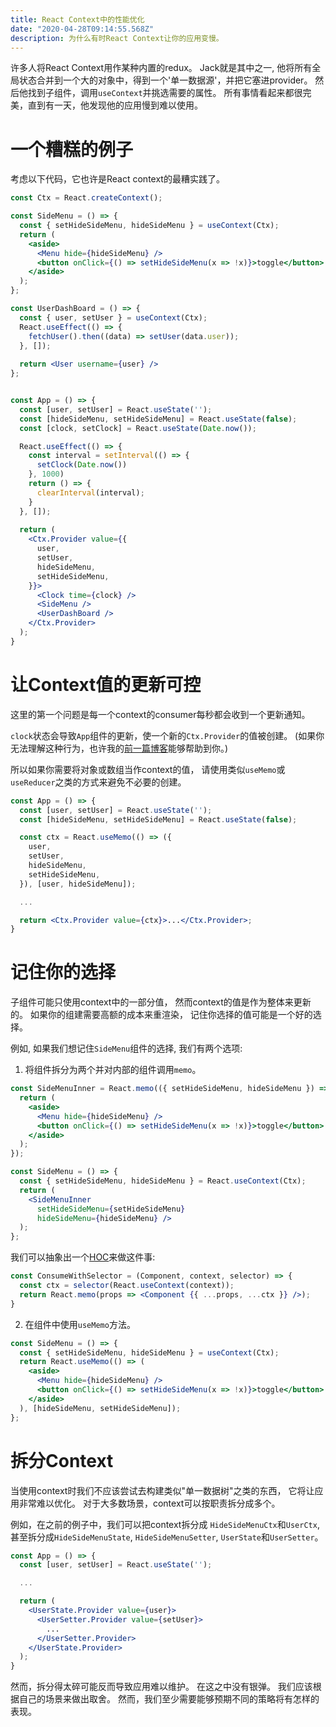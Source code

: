 ```yaml
---
title: React Context中的性能优化
date: "2020-04-28T09:14:55.568Z"
description: 为什么有时React Context让你的应用变慢。
---
```


许多人将React Context用作某种内置的redux。
Jack就是其中之一,
他将所有全局状态合并到一个大的对象中，得到一个'单一数据源'，并把它塞进provider。
然后他找到子组件，调用`useContext`并挑选需要的属性。
所有事情看起来都很完美，直到有一天，他发现他的应用慢到难以使用。

# 一个糟糕的例子

考虑以下代码，它也许是React context的最糟实践了。

```jsx
const Ctx = React.createContext();

const SideMenu = () => {
  const { setHideSideMenu, hideSideMenu } = useContext(Ctx);
  return (
    <aside>
      <Menu hide={hideSideMenu} />
      <button onClick={() => setHideSideMenu(x => !x)}>toggle</button>
    </aside>
  );
};

const UserDashBoard = () => {
  const { user, setUser } = useContext(Ctx);
  React.useEffect(() => {
    fetchUser().then((data) => setUser(data.user));
  }, []);
  
  return <User username={user} />
};


const App = () => {
  const [user, setUser] = React.useState('');
  const [hideSideMenu, setHideSideMenu] = React.useState(false);
  const [clock, setClock] = React.useState(Date.now());

  React.useEffect(() => {
    const interval = setInterval(() => {
      setClock(Date.now())
    }, 1000)
    return () => {
      clearInterval(interval);
    }
  }, []);
  
  return (
    <Ctx.Provider value={{
      user,
      setUser,
      hideSideMenu,
      setHideSideMenu,
    }}>
      <Clock time={clock} />
      <SideMenu />
      <UserDashBoard />
    </Ctx.Provider>
  );
}
```

# 让Context值的更新可控

这里的第一个问题是每一个context的consumer每秒都会收到一个更新通知。

`clock`状态会导致`App`组件的更新，使一个新的`Ctx.Provider`的值被创建。
(如果你无法理解这种行为，也许我的[前一篇博客](/zh-hans/the-essence-of-react-component)能够帮助到你。)

所以如果你需要将对象或数组当作context的值，
请使用类似`useMemo`或`useReducer`之类的方式来避免不必要的创建。

```jsx
const App = () => {
  const [user, setUser] = React.useState('');
  const [hideSideMenu, setHideSideMenu] = React.useState(false);

  const ctx = React.useMemo(() => ({
    user,
    setUser,
    hideSideMenu,
    setHideSideMenu,
  }), [user, hideSideMenu]);

  ...

  return <Ctx.Provider value={ctx}>...</Ctx.Provider>;
}
```

# 记住你的选择

子组件可能只使用context中的一部分值，
然而context的值是作为整体来更新的。
如果你的组建需要高额的成本来重渲染，
记住你选择的值可能是一个好的选择。

例如, 如果我们想记住`SideMenu`组件的选择,
我们有两个选项:

1. 将组件拆分为两个并对内部的组件调用`memo`。

```jsx
const SideMenuInner = React.memo(({ setHideSideMenu, hideSideMenu }) => {
  return (
    <aside>
      <Menu hide={hideSideMenu} />
      <button onClick={() => setHideSideMenu(x => !x)}>toggle</button>
    </aside>
  );
});

const SideMenu = () => {
  const { setHideSideMenu, hideSideMenu } = React.useContext(Ctx);
  return (
    <SideMenuInner
      setHideSideMenu={setHideSideMenu}
      hideSideMenu={hideSideMenu} />
  );
};
```

我们可以抽象出一个[HOC](https://reactjs.org/docs/higher-order-components.html)来做这件事:
```jsx
const ConsumeWithSelector = (Component, context, selector) => {
  const ctx = selector(React.useContext(context));
  return React.memo(props => <Component {{ ...props, ...ctx }} />);
}
```

2. 在组件中使用`useMemo`方法。

```jsx
const SideMenu = () => {
  const { setHideSideMenu, hideSideMenu } = useContext(Ctx);
  return React.useMemo(() => (
    <aside>
      <Menu hide={hideSideMenu} />
      <button onClick={() => setHideSideMenu(x => !x)}>toggle</button>
    </aside>
  ), [hideSideMenu, setHideSideMenu]);
};
```

# 拆分Context

当使用context时我们不应该尝试去构建类似"单一数据树"之类的东西，
它将让应用非常难以优化。
对于大多数场景，context可以按职责拆分成多个。

例如，在之前的例子中，我们可以把context拆分成
`HideSideMenuCtx`和`UserCtx`,
甚至拆分成`HideSideMenuState`, `HideSideMenuSetter`, `UserState`和`UserSetter`。

```jsx
const App = () => {
  const [user, setUser] = React.useState('');

  ...

  return (
    <UserState.Provider value={user}>
      <UserSetter.Provider value={setUser}>
        ...
      </UserSetter.Provider>
    </UserState.Provider>
  );
}
```

然而，拆分得太碎可能反而导致应用难以维护。
在这之中没有银弹。
我们应该根据自己的场景来做出取舍。
然而，我们至少需要能够预期不同的策略将有怎样的表现。
